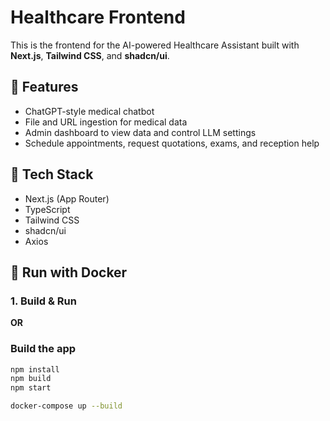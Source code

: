 # Healthcare Frontend

This is the frontend for the AI-powered Healthcare Assistant built with **Next.js**, **Tailwind CSS**, and **shadcn/ui**.

## 🚀 Features

- ChatGPT-style medical chatbot
- File and URL ingestion for medical data
- Admin dashboard to view data and control LLM settings
- Schedule appointments, request quotations, exams, and reception help

## 🧠 Tech Stack

- Next.js (App Router)
- TypeScript
- Tailwind CSS
- shadcn/ui
- Axios

## 🐳 Run with Docker

### 1. Build & Run
**OR**
### Build the app
```bash
npm install
npm build
npm start
```



```bash
docker-compose up --build
